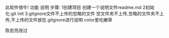 此软件很牛!
功能
说明
步骤:
	1创建项目
	创建一个说明文件readme.md
	2初始化:git init
	3.gitgnore文件不上传的忽略的文件
	空文件夹不上传,忽略的文件夹不上传,不上传的文件放在.gitgnore进行说明
	color爱吃嫩草
	
陈宏亮改过
